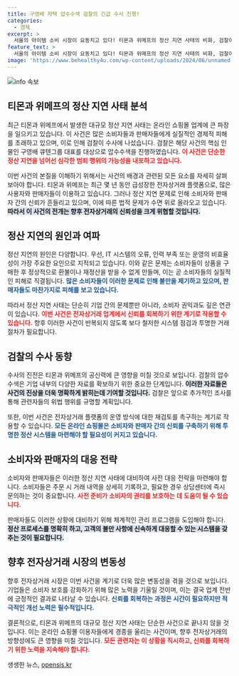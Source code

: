 ```yaml
---
title: 구영배 자택 압수수색 검찰의 긴급 수사 진행!
categories:
  - 경제
excerpt: >
  서울의 아이템 소비 시장이 요동치고 있다! 티몬과 위메프의 정산 지연 사태의 비화, 검찰이 큐텐그룹 대표 자택을 압수수색하며 전개된 숨막히는 수사 속으로 여러분을 초대합니다!
feature_text: >
  서울의 아이템 소비 시장이 요동치고 있다! 티몬과 위메프의 정산 지연 사태의 비화, 검찰이 큐텐그룹 대표 자택을 압수수색하며 전개된 숨막히는 수사 속으로 여러분을 초대합니다!
image: 'https://www.behealthy4u.com/wp-content/uploads/2024/06/unnamed-file.png'
---
```


<p><img src="https://www.behealthy4u.com/wp-content/uploads/2024/06/unnamed-file.png" alt="info 속보" /></p>

<h2 data-ke-size="size26">티몬과 위메프의 정산 지연 사태 분석</h2>

<p data-ke-size="size16">최근 티몬과 위메프에서 발생한 대규모 정산 지연 사태는 온라인 쇼핑몰 업계에 큰 파장을 일으키고 있습니다. 이 사건은 많은 소비자들과 판매자들에게 실질적인 경제적 피해를 초래하고 있으며, 이로 인해 검찰이 수사에 나섰습니다. 검찰은 해당 사건의 핵심 인물인 구영배 큐텐그룹 대표를 대상으로 압수수색을 진행하였습니다. <b><span style="color: #ee2323;">이 사건은 단순한 정산 지연을 넘어선 심각한 범죄 행위의 가능성을 내포하고 있습니다.</span></b> </p>

<p data-ke-size="size16">이번 사건의 본질을 이해하기 위해서는 사건의 배경과 관련된 모든 요소를 자세히 살펴보아야 합니다. 티몬과 위메프는 최근 몇 년 동안 급성장한 전자상거래 플랫폼으로, 많은 사용자와 판매자들이 이용하고 있습니다. 그러나 정산 지연 문제로 인해 소비자와 판매자 간의 신뢰가 흔들리고 있으며, 이에 따른 법적 문제가 수면 위로 올라오고 있습니다. <b><span style="background-color: #21538527;">따라서 이 사건의 전개는 향후 전자상거래의 신뢰성을 크게 위협할 것입니다.</span></b></p>

<h2 data-ke-size="size26">정산 지연의 원인과 여파</h2>

<p data-ke-size="size16">정산 지연의 원인은 다양합니다. 우선, IT 시스템의 오류, 인력 부족 또는 운영의 비효율성이 가장 주요한 요인으로 지적되고 있습니다. 이와 같은 문제는 소비자들이 상품을 구매한 후 정상적으로 환불이나 재정산을 받을 수 없게 만들며, 이는 곧 소비자들의 실질적인 피해로 직결됩니다. <b><span style="color: #1a5490;">많은 소비자들이 이러한 문제로 인해 불만을 제기하고 있으며, 판매자들도 마찬가지로 피해를 보고 있습니다.</span></b></p>

<p data-ke-size="size16">따라서 정산 지연 사태는 단순히 기업 간의 문제뿐만 아니라, 소비자 권익과도 깊은 연관이 있습니다. <b><span style="color: #ee2323;">이번 사건은 전자상거래 업계에서 신뢰를 회복하기 위한 계기로 작용할 수 있습니다.</span></b> 향후 이러한 사건이 반복되지 않도록 보다 철저한 시스템 점검과 투명한 거래 절차가 필요합니다.</p>

<h2 data-ke-size="size26">검찰의 수사 동향</h2>

<p data-ke-size="size16">수사의 진전은 티몬과 위메프의 공신력에 큰 영향을 미칠 것으로 보입니다. 검찰의 압수수색은 기업 내부의 다양한 자료를 확보하기 위한 중요한 단계입니다. <b><span style="background-color: #21538527;">이러한 자료들은 사건의 진상을 더욱 명확하게 밝히는데 기여할 것입니다.</span></b> 검찰은 앞으로 추가적인 조사를 통해 관련자들의 위법 행위를 규명할 계획입니다.</p>

<p data-ke-size="size16">또한, 이번 사건은 전자상거래 플랫폼의 운영 방식에 대한 재검토를 촉구하는 계기로 작용할 수 있습니다. <b><span style="color: #1a5490;">모든 온라인 쇼핑몰은 소비자와 판매자 간의 신뢰를 구축하기 위해 투명한 정산 시스템을 마련해야 할 필요성이 커지고 있습니다.</span></b></p>

<h2 data-ke-size="size26">소비자와 판매자의 대응 전략</h2>

<p data-ke-size="size16">소비자와 판매자들은 이러한 정산 지연 사태에 대비하여 사전 대응 전략을 마련해야 합니다. 소비자들은 주문 시 거래 내역을 상세히 기록하고, 필요한 경우 상담센터에 즉시 문의하는 것이 중요합니다. <b><span style="color: #ee2323;">사전 준비가 소비자의 권리를 보호하는 데 도움이 될 수 있습니다.</span></b></p>

<p data-ke-size="size16">판매자들도 이러한 상황에 대비하기 위해 체계적인 관리 프로그램을 도입해야 합니다. <b><span style="background-color: #21538527;">정산 프로세스를 명확히 하고, 고객의 불만 사항에 신속하게 대응할 수 있는 시스템을 갖추는 것이 필요합니다.</span></b></p>

<h2 data-ke-size="size26">향후 전자상거래 시장의 변동성</h2>

<p data-ke-size="size16">향후 전자상거래 시장은 이번 사건을 계기로 더욱 많은 변동성을 겪을 것으로 보입니다. 기업들은 소비자 보호를 강화하기 위해 많은 노력을 기울일 것이며, 이는 결국 업계 전반에 긍정적인 결과로 나타날 수 있습니다. <b><span style="color: #1a5490;">신뢰를 회복하는 과정은 시간이 필요하지만 적극적인 개선 노력은 필수적입니다.</span></b></p>

<p data-ke-size="size16">결론적으로, 티몬과 위메프의 대규모 정산 지연 사태는 단순한 사건으로 끝나지 않을 것입니다. 이는 온라인 쇼핑몰 이용자들에게 경종을 울리는 사건이며, 향후 전자상거래의 방향성에도 큰 영향을 미칠 것입니다. <b><span style="color: #ee2323;">모든 관련자는 이 상황을 직시하고, 신뢰를 회복하기 위한 노력을 지속해야 합니다.</span></b></p>

<p data-ke-size="size16"></p>
생생한 뉴스, <a href="https://opensis.kr" rel="dofollow">opensis.kr</a>


